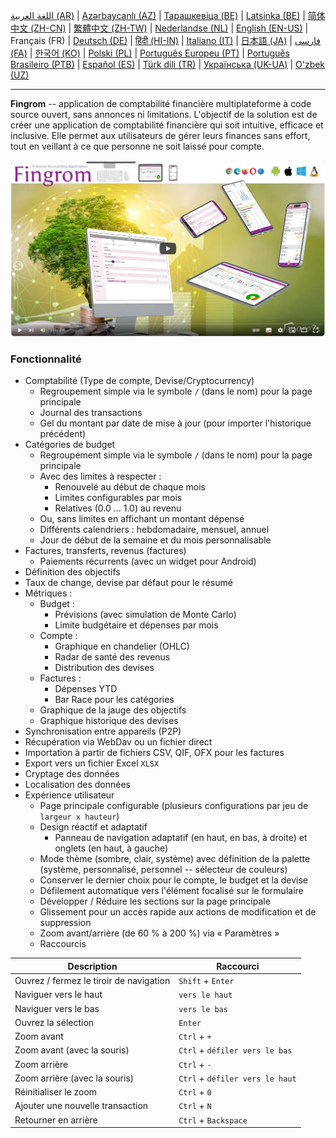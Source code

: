 [اللغة العربية (AR)](./about_ar.md) |
[Azərbaycanlı (AZ)](./about_az.md) |
[Тарашкевіца (BE)](./about_be.md) |
[Latsinka (BE)](./about_be_EU.md) |
[简体中文 (ZH-CN)](./about_zh.md) |
[繁體中文 (ZH-TW)](./about_zh_TW.md) |
[Nederlandse (NL)](./about_nl.md) |
[English (EN-US)](./about_en.md) |
Français (FR) |
[Deutsch (DE)](./about_de.md) |
[हिंदी (HI-IN)](./about_hi.md) |
[Italiano (IT)](./about_it.md) |
[日本語 (JA)](./about_ja.md) |
[فارسی (FA)](./about_fa.md) |
[한국어 (KO)](./about_ko.md) |
[Polski (PL)](./about_pl.md) |
[Português Europeu (PT)](./about_pt.md) |
[Português Brasileiro (PTB)](./about_pt_BR.md) |
[Español (ES)](./about_es.md) |
[Türk dili (TR)](./about_tr.md) |
[Українська (UK-UA)](./about_uk.md) |
[O'zbek (UZ)](./about_uz.md)

---

**Fingrom** -- application de comptabilité financière multiplateforme à code source ouvert, sans annonces ni limitations.
L'objectif de la solution est de créer une application de comptabilité financière qui soit intuitive, efficace et inclusive. 
Elle permet aux utilisateurs de gérer leurs finances sans effort, tout en veillant à ce que personne ne soit laissé pour compte.

[![Voir la vidéo](../images/presentation_en.png)](https://youtu.be/sNTbpILLsOw)

### Fonctionnalité
- Comptabilité (Type de compte, Devise/Cryptocurrency)
  - Regroupement simple via le symbole `/` (dans le nom) pour la page principale
  - Journal des transactions
  - Gel du montant par date de mise à jour (pour importer l'historique précédent)
- Catégories de budget
  - Regroupement simple via le symbole `/` (dans le nom) pour la page principale
  - Avec des limites à respecter :
    - Renouvelé au début de chaque mois
    - Limites configurables par mois
    - Relatives (0.0 ... 1.0) au revenu
  - Ou, sans limites en affichant un montant dépensé
  - Différents calendriers : hebdomadaire, mensuel, annuel
  - Jour de début de la semaine et du mois personnalisable
- Factures, transferts, revenus (factures)
  - Paiements récurrents (avec un widget pour Android)
- Définition des objectifs
- Taux de change, devise par défaut pour le résumé
- Métriques : 
  - Budget :
    - Prévisions (avec simulation de Monte Carlo)
    - Limite budgétaire et dépenses par mois
  - Compte :
    - Graphique en chandelier (OHLC)
    - Radar de santé des revenus
    - Distribution des devises
  - Factures :
    - Dépenses YTD
    - Bar Race pour les catégories
  - Graphique de la jauge des objectifs
  - Graphique historique des devises
- Synchronisation entre appareils (P2P) 
- Récupération via WebDav ou un fichier direct
- Importation à partir de fichiers CSV, QIF, OFX pour les factures
- Export vers un fichier Excel `XLSX`
- Cryptage des données
- Localisation des données
- Expérience utilisateur
  - Page principale configurable (plusieurs configurations par jeu de `largeur x hauteur`)
  - Design réactif et adaptatif
    - Panneau de navigation adaptatif (en haut, en bas, à droite) et onglets (en haut, à gauche)
  - Mode thème (sombre, clair, système) avec définition de la palette (système, personnalisé, personnel -- sélecteur de couleurs)
  - Conserver le dernier choix pour le compte, le budget et la devise
  - Défilement automatique vers l'élément focalisé sur le formulaire
  - Développer / Réduire les sections sur la page principale
  - Glissement pour un accès rapide aux actions de modification et de suppression
  - Zoom avant/arrière (de 60 % à 200 %) via « Paramètres »
  - Raccourcis

| Description                              | Raccourci                      |
| ---------------------------------------- | ------------------------------ |
| Ouvrez / fermez le tiroir de navigation  | `Shift` + `Enter`              |
| Naviguer vers le haut                    | `vers le haut`                 |
| Naviguer vers le bas                     | `vers le bas`                  |
| Ouvrez la sélection                      | `Enter`                        |
| Zoom avant                               | `Ctrl` + `+`                   |
| Zoom avant (avec la souris)              | `Ctrl` + `défiler vers le bas` |
| Zoom arrière                             | `Ctrl` + `-`                   |
| Zoom arrière (avec la souris)            | `Ctrl` + `défiler vers le haut`|
| Réinitialiser le zoom                    | `Ctrl` + `0`                   |
| Ajouter une nouvelle transaction         | `Ctrl` + `N`                   |
| Retourner en arrière                     | `Ctrl` + `Backspace`           |
<!--
| Modifier l'élément sélectionné           | `Ctrl` + `E`                   |
| Supprimer l'élément sélectionné          | `Ctrl` + `D`                   |
-->
